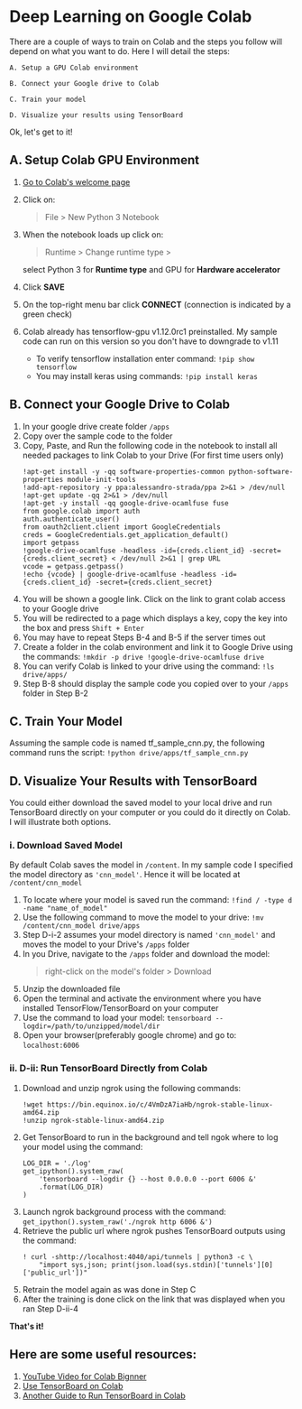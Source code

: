 # Deep Learning on Google Colab 
There are a couple of ways to train on Colab and the steps you follow will depend on what you want to do. 
Here I will detail the steps:

    A. Setup a GPU Colab environment

    B. Connect your Google drive to Colab

    C. Train your model

    D. Visualize your results using TensorBoard

Ok, let's get to it!


## A. Setup Colab GPU Environment 
1. [Go to Colab's welcome page](https://colab.research.google.com/notebooks/welcome.ipynb)
2. Click on: 
    > File > New Python 3 Notebook
3. When the notebook loads up click on: 
    > Runtime > Change runtime type >
    
    select Python 3 for **Runtime type** and GPU for **Hardware accelerator**
4. Click **SAVE**
5. On the top-right menu bar click **CONNECT** (connection is indicated by a green check)
6. Colab already has tensorflow-gpu v1.12.0rc1 preinstalled.
    My sample code can run on this version so you don't have to downgrade to v1.11
    + To verify tensorflow installation enter command: ```!pip show tensorflow ```
    + You may install keras using commands: ```!pip install keras```


## B. Connect your Google Drive to Colab
1. In your google drive create folder ```/apps```
2. Copy over the sample code to the folder
3. Copy, Paste, and Run the following code in the notebook to install all needed packages to link Colab to your Drive 
   (For first time users only)
    ```
    !apt-get install -y -qq software-properties-common python-software-properties module-init-tools
    !add-apt-repository -y ppa:alessandro-strada/ppa 2>&1 > /dev/null
    !apt-get update -qq 2>&1 > /dev/null
    !apt-get -y install -qq google-drive-ocamlfuse fuse
    from google.colab import auth
    auth.authenticate_user()
    from oauth2client.client import GoogleCredentials
    creds = GoogleCredentials.get_application_default()
    import getpass
    !google-drive-ocamlfuse -headless -id={creds.client_id} -secret={creds.client_secret} < /dev/null 2>&1 | grep URL
    vcode = getpass.getpass()
    !echo {vcode} | google-drive-ocamlfuse -headless -id={creds.client_id} -secret={creds.client_secret}
    ```
4. You will be shown a google link. Click on the link to grant colab access to your Google drive
5. You will be redirected to a page which displays a key, copy the key into the box and press ```Shift + Enter```
6. You may have to repeat Steps B-4 and B-5 if the server times out
7. Create a folder in the colab environment and link it to Google Drive using the commands:
   ```!mkdir -p drive !google-drive-ocamlfuse drive```
8. You can verify Colab is linked to your drive using the command: ```!ls drive/apps/```
9. Step B-8 should display the sample code you copied over to your ```/apps``` folder in Step B-2


## C. Train Your Model
Assuming the sample code is named tf_sample_cnn.py, the following command runs the script:
```!python drive/apps/tf_sample_cnn.py```


## D. Visualize Your Results with TensorBoard

You could either download the saved model to your local drive and run TensorBoard directly on your computer 
or you could do it directly on Colab. I will illustrate both options.

### i. Download Saved Model
By default Colab saves the model in ```/content```. In my sample code I specified the model directory 
as ```'cnn_model'```. Hence it will be located at ```/content/cnn_model```
1. To locate where your model is saved run the command: ```!find / -type d -name "name_of_model"```
2. Use the following command to move the model to your drive: ```!mv /content/cnn_model drive/apps```
3. Step D-i-2 assumes your model directory is named ```'cnn_model'``` 
   and moves the model to your Drive's ```/apps``` folder
4. In you Drive, navigate to the ```/apps``` folder and download the model: 
   >right-click on the model's folder > Download
5. Unzip the downloaded file
6. Open the terminal and activate the environment where you have installed TensorFlow/TensorBoard on your computer
7. Use the command to load your model: ```tensorboard --logdir=/path/to/unzipped/model/dir```
8. Open your browser(preferably google chrome) and go to: ```localhost:6006```

### ii. D-ii: Run TensorBoard Directly from Colab
1. Download and unzip ngrok using the following commands:
    ```
    !wget https://bin.equinox.io/c/4VmDzA7iaHb/ngrok-stable-linux-amd64.zip
    !unzip ngrok-stable-linux-amd64.zip
    ```
2. Get TensorBoard to run in the background and tell ngok where to log your model using the command:
    ```
    LOG_DIR = './log'             
    get_ipython().system_raw(   
        'tensorboard --logdir {} --host 0.0.0.0 --port 6006 &'   
        .format(LOG_DIR)
    )
    ```
3. Launch ngrok background process with the command: ```get_ipython().system_raw('./ngrok http 6006 &')```
4. Retrieve the public url where ngrok pushes TensorBoard outputs using the command:
    ```
    ! curl -shttp://localhost:4040/api/tunnels | python3 -c \   
        "import sys,json; print(json.load(sys.stdin)['tunnels'][0]['public_url'])"
    ```
5. Retrain the model again as was done in Step C 
6. After the training is done click on the link that was displayed when you ran Step D-ii-4


**That's it!**

## Here are some useful resources:
1. [YouTube Video for Colab Bignner](https://www.youtube.com/watch?v=4BVpzY6prJ0)
2. [Use TensorBoard on Colab](
    https://colab.research.google.com/drive/1afN2SALDooZIHbBGmWZMT6cZ8ccVElWk#scrollTo=b0wdo5o8dyzm)
3. [Another Guide to Run TensorBoard in Colab](
    https://www.dlology.com/blog/quick-guide-to-run-tensorboard-in-google-colab/)
